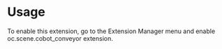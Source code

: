 # Usage

To enable this extension, go to the Extension Manager menu and enable oc.scene.cobot_conveyor extension.
